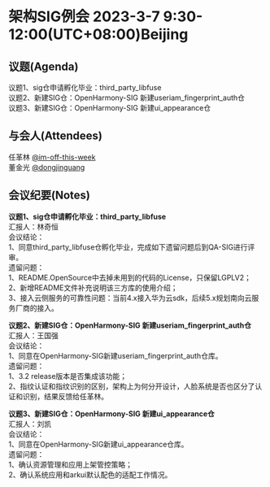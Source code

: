 # 架构SIG例会 2023-3-7 9:30-12:00(UTC+08:00)Beijing

## 议题(Agenda)

议题1、sig仓申请孵化毕业：third_party_libfuse  
议题2、新建SIG仓：OpenHarmony-SIG 新建useriam_fingerprint_auth仓  
议题3、新建SIG仓：OpenHarmony-SIG 新建ui_appearance仓  

## 与会人(Attendees)

任革林 [@im-off-this-week](https://gitee.com/im-off-this-week)  
董金光 [@dongjinguang](https://gitee.com/dongjinguang)  

## 会议纪要(Notes)

**议题1、sig仓申请孵化毕业：third_party_libfuse**  
汇报人：林奇恒  
会议结论：  
1、同意third_party_libfuse仓孵化毕业，完成如下遗留问题后到QA-SIG进行评审。  
遗留问题：  
1、README.OpenSource中去掉未用到的代码的License，只保留LGPLV2；  
2、新增README文件补充说明该三方库的使用介绍；  
3、接入云侧服务的可靠性问题：当前4.x接入华为云sdk，后续5.x规划南向云服务厂商的接入。  

**议题2、新建SIG仓：OpenHarmony-SIG 新建useriam_fingerprint_auth仓**  
汇报人：王国强  
会议结论：  
1、同意在OpenHarmony-SIG新建useriam_fingerprint_auth仓库。  
遗留问题：  
1、3.2 release版本是否集成该功能；  
2、指纹认证和指纹识别的区别，架构上为何分开设计，人脸系统是否也区分了认证和识别，结果反馈给任革林。  

**议题3、新建SIG仓：OpenHarmony-SIG 新建ui_appearance仓**  
汇报人：刘凯  
会议结论：  
1、同意在OpenHarmony-SIG新建ui_appearance仓库。  
遗留问题：  
1、确认资源管理和应用上架管控策略；  
2、确认系统应用和arkui默认配色的适配工作情况。  
